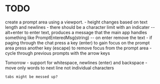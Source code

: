 # TODO

create a prompt area using a viewport. 
    - height changes based on text length and newlines
    - there should be a character limit with an indicater
    -- alt+enter to enter text, produces a message that the main app handles
        something like PromptEnteredMsg(string)
    -- on enter remove the text
    - if paging through the chat press a key (enter) to gain focus on the prompt area
      press another key (escape) to remove focus from the prompt area
    - cycle through previous prompts with the arrow keys

Tomorrow
    - support for whitespace, newlines (enter) and backspace
    - move only words to next line not individual characters

    tabs might be messed up?
